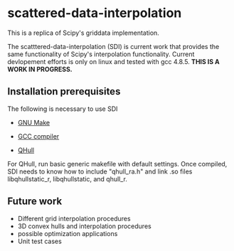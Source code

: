 # scattered-data-interpolation

This is a replica of Scipy's griddata implementation.

The scatttered-data-interpolation (SDI) is current work that provides 
the same functionality of Scipy's interpolation functionality. Current 
devlopement efforts is only on linux and tested with gcc 4.8.5. **THIS IS A WORK IN PROGRESS.**

## Installation prerequisites

The following is necessary to use SDI

- [GNU Make][gmake] 

- [GCC compiler][gcc]

- [QHull][qhull]


[gmake]: https://www.gnu.org/software/make/
[gcc]: https://gcc.gnu.org/
[qhull]: http://www.qhull.org/

For QHull, run basic generic makefile with default settings.  Once compiled, SDI needs to know how to include "qhull_ra.h"
and link .so files libqhullstatic_r, libqhullstatic, and qhull_r.

## Future work
- Different grid interpolation procedures
- 3D convex hulls and interpolation procedures
- possible optimization applications
- Unit test cases

